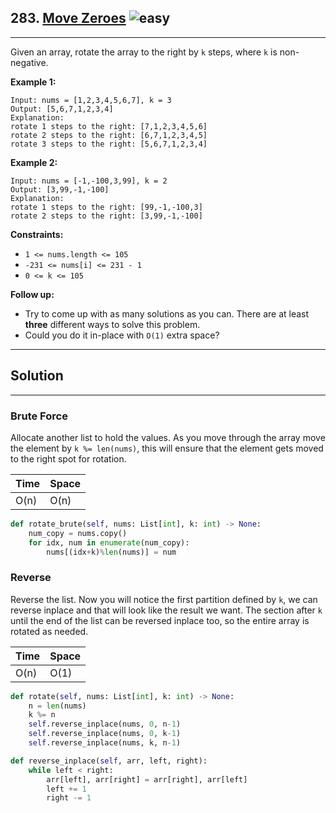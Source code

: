 ## 283. [Move Zeroes](https://leetcode.com/problems/move-zeroes/) ![easy](https://img.shields.io/static/v1?label=&message=Easy&color=green)
---
Given an array, rotate the array to the right by ```k``` steps, where ```k``` is non-negative.

**Example 1:**
```
Input: nums = [1,2,3,4,5,6,7], k = 3
Output: [5,6,7,1,2,3,4]
Explanation:
rotate 1 steps to the right: [7,1,2,3,4,5,6]
rotate 2 steps to the right: [6,7,1,2,3,4,5]
rotate 3 steps to the right: [5,6,7,1,2,3,4]
```

**Example 2:**
```
Input: nums = [-1,-100,3,99], k = 2
Output: [3,99,-1,-100]
Explanation: 
rotate 1 steps to the right: [99,-1,-100,3]
rotate 2 steps to the right: [3,99,-1,-100]
```
 
**Constraints:**
- ```1 <= nums.length <= 105```
- ```-231 <= nums[i] <= 231 - 1```
- ```0 <= k <= 105```

**Follow up:**
- Try to come up with as many solutions as you can. There are at least **three** different ways to solve this problem.
- Could you do it in-place with ```O(1)``` extra space?


---
## Solution
---
### Brute Force
Allocate another list to hold the values. As you move through the array move the element by ```k %= len(nums)```, this will ensure that the element gets moved to the right spot for rotation.


| Time | Space |
| ---- | ----- |
| O(n)| O(n)|

```python
def rotate_brute(self, nums: List[int], k: int) -> None:
    num_copy = nums.copy()
    for idx, num in enumerate(num_copy):
        nums[(idx+k)%len(nums)] = num
```

### Reverse
Reverse the list. Now you will notice the first partition defined by ```k```, we can reverse inplace and that will look like the result we want. The section after ```k``` until the end of the list can be reversed inplace too, so the entire array is rotated as needed.


| Time | Space |
| ---- | ----- |
| O(n)| O(1)|

```python
def rotate(self, nums: List[int], k: int) -> None:
    n = len(nums)
    k %= n
    self.reverse_inplace(nums, 0, n-1)
    self.reverse_inplace(nums, 0, k-1)
    self.reverse_inplace(nums, k, n-1)

def reverse_inplace(self, arr, left, right):
    while left < right:
        arr[left], arr[right] = arr[right], arr[left]
        left += 1
        right -= 1
```